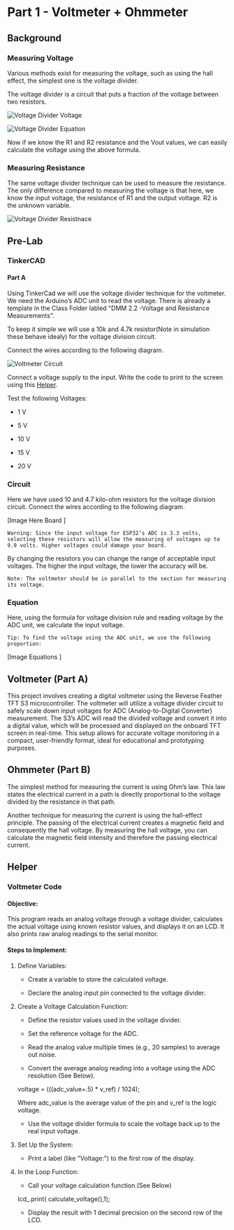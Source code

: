 # Part 1 - Voltmeter + Ohmmeter

## Background 

### Measuring Voltage

Various methods exist for measuring the voltage, such as using the hall effect, the simplest one is the voltage divider.

The voltage divider is a circuit that puts a fraction of the voltage between two resistors.

![Voltage Divider Voltage](/assets/images/voltage_div.png)

![Voltage Divider Equation](/assets/images/voltage_eq.png)

Now if we know the R1 and R2 resistance and the Vout values, we can easily calculate the voltage using the above formula.


### Measuring Resistance 

The same voltage divider technique can be used to measure the resistance. The only difference compared to measuring the voltage is that here, we know the input voltage, the resistance of R1 and the output voltage. R2 is the unknown variable.

![Voltage Divider Resistnace](/assets/images/voltage_div_2.png)

## Pre-Lab

### TinkerCAD

#### Part A 
Using TinkerCad we will use the voltage divider technique for the voltmeter. We need the Arduino’s ADC unit to read the voltage. There is already a template in the Class Folder labled "DMM 2.2 -Voltage and Resistance Measurements".

To keep it simple we will use a 10k and 4.7k resistor(Note in simulation these behave idealy) for the voltage division circuit.

Connect the wires according to the following diagram.

![Voltmeter Circuit](/assets/images/P1A_circuit.png)

Connect a voltage supply to the input.  Write the code to print to the screen using this [Helper](https://github.com/SDSMT-EE120/Digital-Meter-Project/tree/main/Part1-Voltmeter%2BAmmeter#voltmeter-code).  

Test the following Voltages:

- 1 V

- 5 V

- 10 V

- 15 V

- 20 V



### Circuit 
Here we have used 10 and 4.7 kilo-ohm resistors for the voltage division circuit. Connect the wires according to the following diagram.

[Image Here Board ]

    Warning: Since the input voltage for ESP32’s ADC is 3.3 volts, selecting these resistors will allow the measuring of voltages up to 9.9 volts. Higher voltages could damage your board.

By changing the resistors you can change the range of acceptable input voltages. The higher the input voltage, the lower the accuracy will be.

    Note: The voltmeter should be in parallel to the section for measuring its voltage.

### Equation 
Here, using the formula for voltage division rule and reading voltage by the ADC unit, we calculate the input voltage.

    Tip: To find the voltage using the ADC unit, we use the following proportion:

[Image Equations ]

## Voltmeter (Part A)
This project involves creating a digital voltmeter using the Reverse Feather TFT S3 microcontroller. The voltmeter will utilize a voltage divider circuit to safely scale down input voltages for ADC (Analog-to-Digital Converter) measurement. The S3’s ADC will read the divided voltage and convert it into a digital value, which will be processed and displayed on the onboard TFT screen in real-time. This setup allows for accurate voltage monitoring in a compact, user-friendly format, ideal for educational and prototyping purposes.

## Ohmmeter (Part B)

The simplest method for measuring the current is using Ohm’s law. This law states the electrical current in a path is directly proportional to the voltage divided by the resistance in that path.

Another technique for measuring the current is using the hall-effect principle. The passing of the electrical current creates a magnetic field and consequently the hall voltage. By measuring the hall voltage, you can calculate the magnetic field intensity and therefore the passing electrical current.

## Helper

### Voltmeter Code 

#### Objective:
This program reads an analog voltage through a voltage divider, calculates the actual voltage using known resistor values, and displays it on an LCD. It also prints raw analog readings to the serial monitor.

#### Steps to Implement:

1. Define Variables:

    - Create a variable to store the calculated voltage.

    - Declare the analog input pin connected to the voltage divider.

2. Create a Voltage Calculation Function:

    - Define the resistor values used in the voltage divider.

    - Set the reference voltage for the ADC.

    - Read the analog value multiple times (e.g., 20 samples) to average out noise.

    - Convert the average analog reading into a voltage using the ADC resolution (See Below).


    voltage = (((adc_value+.5) * v_ref) / 1024);

    Where adc_value is the average value of the pin and v_ref is the logic voltage. 

    - Use the voltage divider formula to scale the voltage back up to the real input voltage.

3. Set Up the System:

    - Print a label (like "Voltage:") to the first row of the display.

4. In the Loop Function:

    - Call your voltage calculation function.(See Below)


    lcd_.print( calculate_voltage(),1);

    - Display the result with 1 decimal precision on the second row of the LCD.
